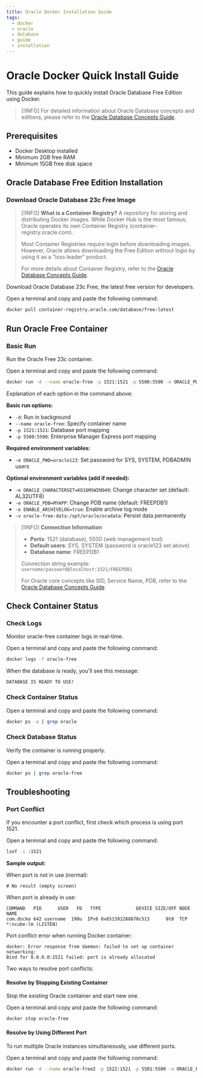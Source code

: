```yaml
---
title: Oracle Docker Installation Guide
tags:
  - docker
  - oracle
  - database
  - guide
  - installation
---
```


# Oracle Docker Quick Install Guide

This guide explains how to quickly install Oracle Database Free Edition using Docker.

> [!INFO]
> For detailed information about Oracle Database concepts and editions, please refer to the [Oracle Database Concepts Guide](oracle-database-concepts.md).

## Prerequisites

- Docker Desktop installed
- Minimum 2GB free RAM
- Minimum 15GB free disk space

## Oracle Database Free Edition Installation

### Download Oracle Database 23c Free Image

> [!INFO]
> **What is a Container Registry?**
> A repository for storing and distributing Docker images. While Docker Hub is the most famous,
> Oracle operates its own Container Registry (container-registry.oracle.com).
> 
> Most Container Registries require login before downloading images.
> However, Oracle allows downloading the Free Edition without login by using it as a "loss leader" product.
> 
> For more details about Container Registry, refer to the [Oracle Database Concepts Guide](oracle-database-concepts.md#what-is-container-registry).

Download Oracle Database 23c Free, the latest free version for developers.

Open a terminal and copy and paste the following command:
```bash
docker pull container-registry.oracle.com/database/free:latest
```
## Run Oracle Free Container

### Basic Run

Run the Oracle Free 23c container.

Open a terminal and copy and paste the following command:
```bash
docker run -d --name oracle-free -p 1521:1521 -p 5500:5500 -e ORACLE_PWD=oracle123 container-registry.oracle.com/database/free:latest
```

Explanation of each option in the command above:

**Basic run options:**
- `-d`: Run in background
- `--name oracle-free`: Specify container name
- `-p 1521:1521`: Database port mapping
- `-p 5500:5500`: Enterprise Manager Express port mapping

**Required environment variables:**
- `-e ORACLE_PWD=oracle123`: Set password for SYS, SYSTEM, PDBADMIN users

**Optional environment variables (add if needed):**
- `-e ORACLE_CHARACTERSET=KO16MSWIN949`: Change character set (default: AL32UTF8)
- `-e ORACLE_PDB=MYAPP`: Change PDB name (default: FREEPDB1)
- `-e ENABLE_ARCHIVELOG=true`: Enable archive log mode
- `-v oracle-free-data:/opt/oracle/oradata`: Persist data permanently

> [!INFO]
> **Connection Information**
> - **Ports**: 1521 (database), 5500 (web management tool)
> - **Default users**: SYS, SYSTEM (password is oracle123 set above)
> - **Database name**: FREEPDB1
> 
> Connection string example: `username/password@localhost:1521/FREEPDB1`
> 
> For Oracle core concepts like SID, Service Name, PDB, refer to the [Oracle Database Concepts Guide](oracle-database-concepts.md#oracle-core-concepts).



## Check Container Status

### Check Logs

Monitor oracle-free container logs in real-time.

Open a terminal and copy and paste the following command:
```bash
docker logs -f oracle-free
```

When the database is ready, you'll see this message:
```
DATABASE IS READY TO USE!
```

### Check Container Status

Open a terminal and copy and paste the following command:
```bash
docker ps -a | grep oracle
```

### Check Database Status

Verify the container is running properly.

Open a terminal and copy and paste the following command:
```bash
docker ps | grep oracle-free
```


## Troubleshooting

### Port Conflict

If you encounter a port conflict, first check which process is using port 1521.

Open a terminal and copy and paste the following command:
```bash
lsof -i :1521
```

**Sample output:**

When port is not in use (normal):
```
# No result (empty screen)
```

When port is already in use:
```
COMMAND   PID      USER   FD   TYPE             DEVICE SIZE/OFF NODE NAME
com.docke 642 username  190u  IPv6 0x651391288870c513      0t0  TCP *:ncube-lm (LISTEN)
```

Port conflict error when running Docker container:
```
docker: Error response from daemon: failed to set up container networking: 
Bind for 0.0.0.0:1521 failed: port is already allocated
```

Two ways to resolve port conflicts:

#### Resolve by Stopping Existing Container

Stop the existing Oracle container and start new one.

Open a terminal and copy and paste the following command:
```bash
docker stop oracle-free
```

#### Resolve by Using Different Port

To run multiple Oracle instances simultaneously, use different ports.

Open a terminal and copy and paste the following command:
```bash
docker run -d --name oracle-free2 -p 1522:1521 -p 5501:5500 -e ORACLE_PWD=YourPassword123 container-registry.oracle.com/database/free:latest
```